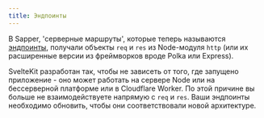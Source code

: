 ```yaml
---
title: Эндпоинты
---
```


В Sapper, 'серверные маршруты', которые теперь называются [эндпоинты](/docs#routing-endpoints), получали объекты `req` и `res` из Node-модуля `http` (или их расширенные версии из фреймворков вроде Polka или Express).

SvelteKit разработан так, чтобы не зависеть от того, где запущено приложение - оно может работать на сервере Node или на бессерверной платформе или в Cloudflare Worker. По этой причине вы больше не взаимодействуете напрямую с `req` и `res`. Ваши эндпоинты необходимо обновить, чтобы они соответствовали новой архитектуре.